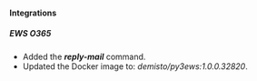 
#### Integrations
##### EWS O365
- Added the ***reply-mail*** command.
- Updated the Docker image to: *demisto/py3ews:1.0.0.32820*.
